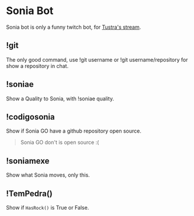 # Sonia Bot

Sonia bot is only a funny twitch bot, for [Tustra's stream](https://www.twitch.tv/tustra_).

## !git

The only good command, use !git username or !git username/repository for show a repository in chat.

## !soniae

Show a Quality to Sonia, with !soniae quality.

## !codigosonia

Show if Sonia GO have a github repository open source.

> Sonia GO don't is open source :(

## !soniamexe

Show what Sonia moves, only this.

## !TemPedra()

Show if ``HasRock()`` is True or False.
